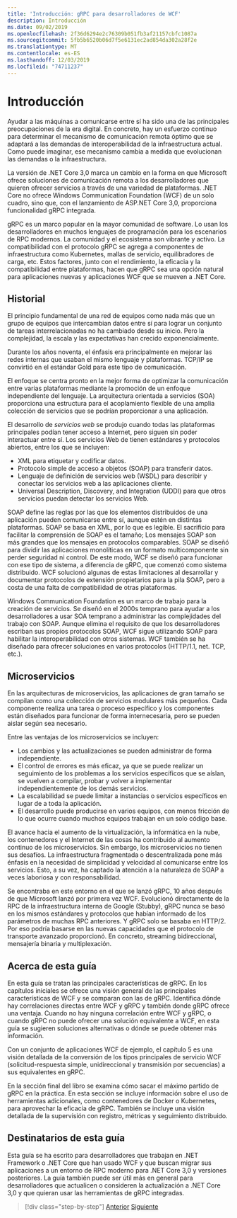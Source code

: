 ```yaml
---
title: 'Introducción: gRPC para desarrolladores de WCF'
description: Introducción
ms.date: 09/02/2019
ms.openlocfilehash: 2f36d6294e2c76309b051fb3af21157cbfc1087a
ms.sourcegitcommit: 5fb5b6520b06d7f5e6131ec2ad854da302a28f2e
ms.translationtype: MT
ms.contentlocale: es-ES
ms.lasthandoff: 12/03/2019
ms.locfileid: "74711237"
---
```

# <a name="introduction"></a>Introducción

Ayudar a las máquinas a comunicarse entre sí ha sido una de las principales preocupaciones de la era digital. En concreto, hay un esfuerzo continuo para determinar el mecanismo de comunicación remota óptimo que se adaptará a las demandas de interoperabilidad de la infraestructura actual. Como puede imaginar, ese mecanismo cambia a medida que evolucionan las demandas o la infraestructura.

La versión de .NET Core 3,0 marca un cambio en la forma en que Microsoft ofrece soluciones de comunicación remota a los desarrolladores que quieren ofrecer servicios a través de una variedad de plataformas. .NET Core no ofrece Windows Communication Foundation (WCF) de un solo cuadro, sino que, con el lanzamiento de ASP.NET Core 3,0, proporciona funcionalidad gRPC integrada.

gRPC es un marco popular en la mayor comunidad de software. Lo usan los desarrolladores en muchos lenguajes de programación para los escenarios de RPC modernos. La comunidad y el ecosistema son vibrante y activo. La compatibilidad con el protocolo gRPC se agrega a componentes de infraestructura como Kubernetes, mallas de servicio, equilibradores de carga, etc. Estos factores, junto con el rendimiento, la eficacia y la compatibilidad entre plataformas, hacen que gRPC sea una opción natural para aplicaciones nuevas y aplicaciones WCF que se mueven a .NET Core.

## <a name="history"></a>Historial

El principio fundamental de una red de equipos como nada más que un grupo de equipos que intercambian datos entre sí para lograr un conjunto de tareas interrelacionadas no ha cambiado desde su inicio. Pero la complejidad, la escala y las expectativas han crecido exponencialmente.  

Durante los años noventa, el énfasis era principalmente en mejorar las redes internas que usaban el mismo lenguaje y plataformas. TCP/IP se convirtió en el estándar Gold para este tipo de comunicación.

El enfoque se centra pronto en la mejor forma de optimizar la comunicación entre varias plataformas mediante la promoción de un enfoque independiente del lenguaje. La arquitectura orientada a servicios (SOA) proporciona una estructura para el acoplamiento flexible de una amplia colección de servicios que se podrían proporcionar a una aplicación.

El desarrollo de *servicios web* se produjo cuando todas las plataformas principales podían tener acceso a Internet, pero siguen sin poder interactuar entre sí. Los servicios Web de tienen estándares y protocolos abiertos, entre los que se incluyen:

- XML para etiquetar y codificar datos.
- Protocolo simple de acceso a objetos (SOAP) para transferir datos.
- Lenguaje de definición de servicios web (WSDL) para describir y conectar los servicios web a las aplicaciones cliente.
- Universal Description, Discovery, and Integration (UDDI) para que otros servicios puedan detectar los servicios Web.

SOAP define las reglas por las que los elementos distribuidos de una aplicación pueden comunicarse entre sí, aunque estén en distintas plataformas. SOAP se basa en XML, por lo que es legible. El sacrificio para facilitar la comprensión de SOAP es el tamaño; Los mensajes SOAP son más grandes que los mensajes en protocolos comparables. SOAP se diseñó para dividir las aplicaciones monolíticas en un formato multicomponente sin perder seguridad ni control. De este modo, WCF se diseñó para funcionar con ese tipo de sistema, a diferencia de gRPC, que comenzó como sistema distribuido. WCF solucionó algunas de estas limitaciones al desarrollar y documentar protocolos de extensión propietarios para la pila SOAP, pero a costa de una falta de compatibilidad de otras plataformas.

Windows Communication Foundation es un marco de trabajo para la creación de servicios. Se diseñó en el 2000s temprano para ayudar a los desarrolladores a usar SOA temprano a administrar las complejidades del trabajo con SOAP. Aunque elimina el requisito de que los desarrolladores escriban sus propios protocolos SOAP, WCF sigue utilizando SOAP para habilitar la interoperabilidad con otros sistemas. WCF también se ha diseñado para ofrecer soluciones en varios protocolos (HTTP/1.1, net. TCP, etc.).

## <a name="microservices"></a>Microservicios

En las arquitecturas de microservicios, las aplicaciones de gran tamaño se compilan como una colección de servicios modulares más pequeños. Cada componente realiza una tarea o proceso específico y los componentes están diseñados para funcionar de forma internecesaria, pero se pueden aislar según sea necesario.

Entre las ventajas de los microservicios se incluyen:

- Los cambios y las actualizaciones se pueden administrar de forma independiente.
- El control de errores es más eficaz, ya que se puede realizar un seguimiento de los problemas a los servicios específicos que se aíslan, se vuelven a compilar, probar y volver a implementar independientemente de los demás servicios.
- La escalabilidad se puede limitar a instancias o servicios específicos en lugar de a toda la aplicación.
- El desarrollo puede producirse en varios equipos, con menos fricción de lo que ocurre cuando muchos equipos trabajan en un solo código base.

El avance hacia el aumento de la virtualización, la informática en la nube, los contenedores y el Internet de las cosas ha contribuido al aumento continuo de los microservicios. Sin embargo, los microservicios no tienen sus desafíos. La infraestructura fragmentada o descentralizada pone más énfasis en la necesidad de simplicidad y velocidad al comunicarse entre los servicios. Esto, a su vez, ha captado la atención a la naturaleza de SOAP a veces laboriosa y con responsabilidad.

Se encontraba en este entorno en el que se lanzó gRPC, 10 años después de que Microsoft lanzó por primera vez WCF. Evolucionó directamente de la RPC de la infraestructura interna de Google (Stubby), gRPC nunca se basó en los mismos estándares y protocolos que habían informado de los parámetros de muchas RPC anteriores. Y gRPC solo se basaba en HTTP/2. Por eso podría basarse en las nuevas capacidades que el protocolo de transporte avanzado proporcionó. En concreto, streaming bidireccional, mensajería binaria y multiplexación.

## <a name="about-this-guide"></a>Acerca de esta guía

En esta guía se tratan las principales características de gRPC. En los capítulos iniciales se ofrece una visión general de las principales características de WCF y se comparan con las de gRPC. Identifica dónde hay correlaciones directas entre WCF y gRPC y también donde gRPC ofrece una ventaja. Cuando no hay ninguna correlación entre WCF y gRPC, o cuando gRPC no puede ofrecer una solución equivalente a WCF, en esta guía se sugieren soluciones alternativas o dónde se puede obtener más información.

Con un conjunto de aplicaciones WCF de ejemplo, el capítulo 5 es una visión detallada de la conversión de los tipos principales de servicio WCF (solicitud-respuesta simple, unidireccional y transmisión por secuencias) a sus equivalentes en gRPC.

En la sección final del libro se examina cómo sacar el máximo partido de gRPC en la práctica. En esta sección se incluye información sobre el uso de herramientas adicionales, como contenedores de Docker o Kubernetes, para aprovechar la eficacia de gRPC. También se incluye una visión detallada de la supervisión con registro, métricas y seguimiento distribuido.

## <a name="who-this-guide-is-for"></a>Destinatarios de esta guía

Esta guía se ha escrito para desarrolladores que trabajan en .NET Framework o .NET Core que han usado WCF y que buscan migrar sus aplicaciones a un entorno de RPC moderno para .NET Core 3,0 y versiones posteriores. La guía también puede ser útil más en general para desarrolladores que actualicen o consideren la actualización a .NET Core 3,0 y que quieran usar las herramientas de gRPC integradas.

>[!div class="step-by-step"]
>[Anterior](index.md)
>[Siguiente](grpc-overview.md)
